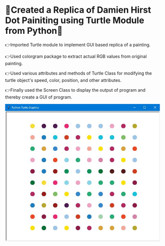# 🌟Created a Replica of Damien Hirst Dot Painiting using Turtle Module from Python🌟

👉Imported Turtle module to implement GUI based replica of a painting.

👉Used colorgram package to extract actual RGB values from original painting.

👉Used various attributes and methods of Turtle Class for modifying the turtle object's speed, color, position, and other attributes.

👉Finally used the Screen Class to display the output of program and thereby create a GUI of program.

![alt text](https://github.com/bellaryyash23/Turtle_hirst_painting/blob/master/final_img.JPG?raw=true)

         
